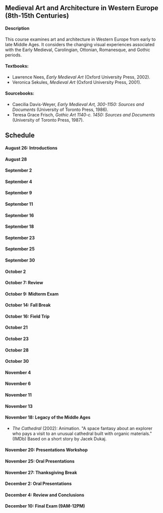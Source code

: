 ## Medieval Art and Architecture in Western Europe (8th-15th Centuries)

#### Description
This course examines art and architecture in Western Europe from early to late Middle Ages. It considers the changing visual experiences associated with the Early Medieval, Carolingian, Ottonian, Romanesque, and Gothic periods.

#### Textbooks:
* Lawrence Nees, _Early Medieval Art_ (Oxford University Press, 2002).
* Veronica Sekules, _Medieval Art_ (Oxford University Press, 2001).
#### Sourcebooks:
* Caecilia Davis-Weyer, _Early Medieval Art, 300-1150: Sources and Documents_ (University of Toronto Press, 1986).
* Teresa Grace Frisch, _Gothic Art 1140-c. 1450: Sources and Documents_ (University of Toronto Press, 1987).

## Schedule
#### August 26: Introductions
#### August 28
#### September 2
#### September 4
#### September 9
#### September 11
#### September 16
#### September 18
#### September 23
#### September 25
#### September 30
#### October 2
#### October 7: Review
#### October 9: Midterm Exam
#### October 14: Fall Break
#### October 16: Field Trip
#### October 21
#### October 23
#### October 28
#### October 30
#### November 4
#### November 6
#### November 11
#### November 13
#### November 18: Legacy of the Middle Ages
* _The Cathedral_ (2002): Animation. "A space fantasy about an explorer who pays a visit to an unusual cathedral built with organic materials." (IMDb) Based on a short story by Jacek Dukaj.

#### November 20: Presentations Workshop
#### November 25: Oral Presentations
#### November 27: Thanksgiving Break
#### December 2: Oral Presentations
#### December 4: Review and Conclusions
#### December 10: Final Exam (9AM-12PM)
